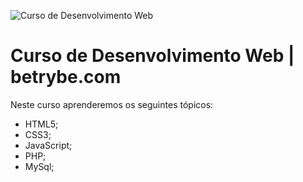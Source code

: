 ![Curso de Desenvolvimento Web](https://cdn.pixabay.com/photo/2016/11/30/20/58/programming-1873854__340.png)

# Curso de Desenvolvimento Web | betrybe.com

Neste curso aprenderemos os seguintes tópicos: 

- HTML5;
- CSS3;
- JavaScript;
- PHP;
- MySql; 
